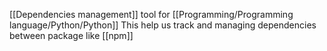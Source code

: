 [[Dependencies management]] tool for [[Programming/Programming language/Python/Python]]
This help us track and managing dependencies between package like [[npm]]